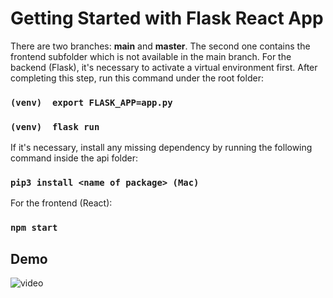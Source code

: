 # Getting Started with Flask React App

There are two branches: **main** and **master**.  The second one contains the frontend subfolder which is not available in the main branch.
For the backend (Flask), it's necessary to activate a virtual environment first. After completing this step, run this command under the root folder:
### `(venv)  export FLASK_APP=app.py`
### `(venv)  flask run`

If it's necessary, install any missing dependency by running the following command inside the api folder:
### `pip3 install <name of package> (Mac)`

For the frontend (React):
### `npm start`

## Demo
![video](https://github.com/hzdelgado/demo-flask-react-app/assets/88523514/4daa1b9a-4bce-4a5e-b57b-9ff49b5bc87c)

